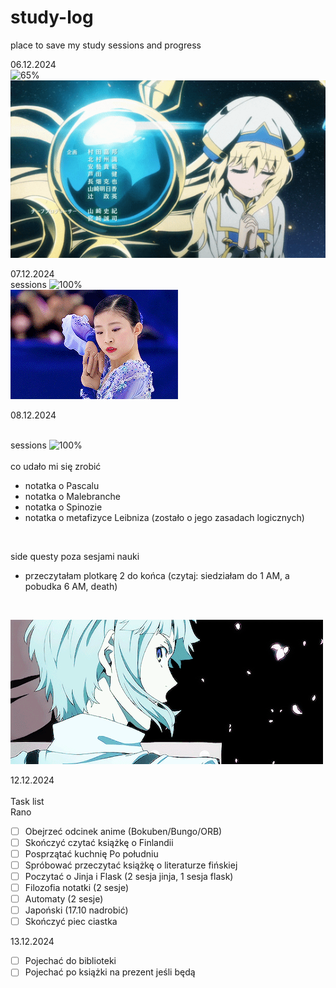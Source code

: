 # study-log

place to save my study sessions and progress

06.12.2024<br>
![65%](https://progress-bar.xyz/65/?show_text=false&title=4/6&progress_background=ffffff&progress_color=FFB6C1)<br>
![](https://github.com/BlairKirara/study-log/blob/main/goblin.gif)<br>

07.12.2024<br>
sessions
![100%](https://progress-bar.xyz/100/?show_text=false&title=4/4&progress_background=ffffff&progress_color=FFB6C1)<br>
![](https://github.com/BlairKirara/study-log/blob/main/mone.gif)<br>

08.12.2024<br>
<br>

sessions
![100%](https://progress-bar.xyz/100/?show_text=false&title=6/6&progress_background=ffffff&progress_color=FFB6C1)<br>
 <br>
co udało mi się zrobić 
- notatka o Pascalu
- notatka o Malebranche
- notatka o Spinozie
- notatka o metafizyce Leibniza (zostało o jego zasadach logicznych)<br>
<br>

side questy poza sesjami nauki<br>
- przeczytałam plotkarę 2 do końca (czytaj: siedziałam do 1 AM, a pobudka 6 AM, death)
<br>

![](https://github.com/BlairKirara/study-log/blob/main/atsushi.gif)<br>

12.12.2024<br>
<br>
Task list<br>
Rano<br>
- [ ] Obejrzeć odcinek anime (Bokuben/Bungo/ORB)
- [ ] Skończyć czytać książkę o Finlandii
- [ ] Posprzątać kuchnię
Po południu
- [ ] Spróbować przeczytać książkę o literaturze fińskiej
- [ ] Poczytać o Jinja i Flask (2 sesja jinja, 1 sesja flask)
- [ ] Filozofia notatki (2 sesje)
- [ ] Automaty (2 sesje)
- [ ] Japoński (17.10 nadrobić)
- [ ] Skończyć piec ciastka

13.12.2024
- [ ] Pojechać do biblioteki
- [ ] Pojechać po książki na prezent jeśli będą
